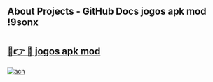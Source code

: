 ## About Projects - GitHub Docs jogos apk mod !9sonx

# <h2><a href="https://andorid.site?title=jogos_apk_mod&ref=04A">🔗👉 🔴 jogos apk mod</a></h2>

[![acn](https://github.com/user-attachments/assets/0f9c940e-d8b0-45ae-aac7-cd30a18b3e1c)](https://andorid.site?title=jogos_apk_mod&ref=04A)

